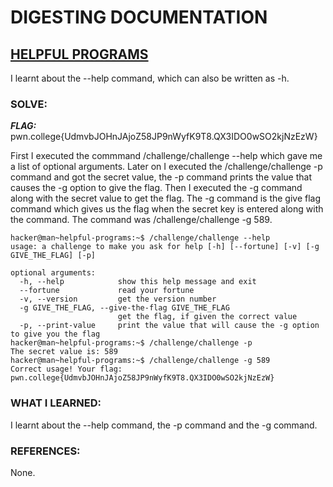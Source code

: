 # **DIGESTING DOCUMENTATION**
## **<ins>HELPFUL PROGRAMS</ins>**
I learnt about the --help command, which can also be written as -h.

### SOLVE: 
***FLAG:*** pwn.college{UdmvbJOHnJAjoZ58JP9nWyfK9T8.QX3IDO0wSO2kjNzEzW}

First I executed the commmand /challenge/challenge --help which gave me a list of optional arguments.
Later on I executed the  /challenge/challenge -p command and got the secret value, the -p command prints the value that causes the -g 
option to give the flag. Then I executed the -g command along with the secret value to get the flag. The -g command is the give flag 
command which gives us the flag when the secret key is entered along with the command.
The command was /challenge/challenge -g 589.

```
hacker@man~helpful-programs:~$ /challenge/challenge --help
usage: a challenge to make you ask for help [-h] [--fortune] [-v] [-g GIVE_THE_FLAG] [-p]

optional arguments:
  -h, --help            show this help message and exit
  --fortune             read your fortune
  -v, --version         get the version number
  -g GIVE_THE_FLAG, --give-the-flag GIVE_THE_FLAG
                        get the flag, if given the correct value
  -p, --print-value     print the value that will cause the -g option to give you the flag
hacker@man~helpful-programs:~$ /challenge/challenge -p
The secret value is: 589
hacker@man~helpful-programs:~$ /challenge/challenge -g 589
Correct usage! Your flag: pwn.college{UdmvbJOHnJAjoZ58JP9nWyfK9T8.QX3IDO0wSO2kjNzEzW}
```

### WHAT I LEARNED: 
I learnt about the --help command, the -p command and the -g command.

### REFERENCES:
None.
